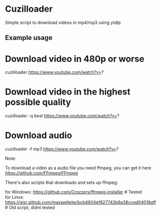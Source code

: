# Cuzilloader
Simple script to download videos in mp4/mp3 using ytdlp

## Example usage

# Download video in 480p or worse <br />
cuzilloader https://www.youtube.com/watch?v=?

# Download video in the highest possible quality <br />
cuzilloader -q best https://www.youtube.com/watch?v=?

# Download audio <br />
cuzilloader -f mp3 https://www.youtube.com/watch?v=?

Note:

To download a video as a audio file you need ffmpeg, you can get it here https://github.com/FFmpeg/FFmpeg

There's also scripts that downloads and sets up ffmpeg:

for Windows: https://github.com/Crozzers/ffmpeg-installer # Tested <br />
for Linux: https://gist.github.com/maxwelleite/bcb4604ef827742b9a38cced04018aff # Old script, didnt tested
